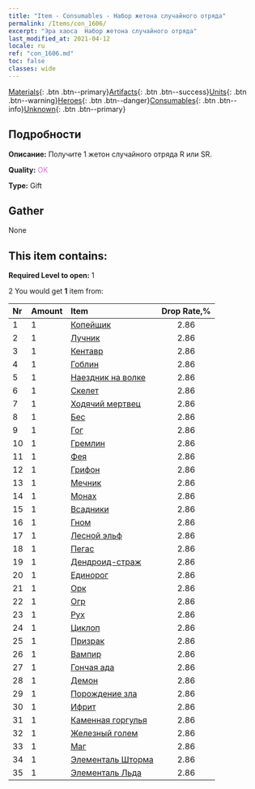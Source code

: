 ```yaml
---
title: "Item - Consumables - Набор жетона случайного отряда"
permalink: /Items/con_1606/
excerpt: "Эра хаоса  Набор жетона случайного отряда"
last_modified_at: 2021-04-12
locale: ru
ref: "con_1606.md"
toc: false
classes: wide
---
```

 [Materials](/ru/Items/){: .btn .btn--primary}[Artifacts](/ru/Items/Artifacts/){: .btn .btn--success}[Units](/ru/Items/Units/){: .btn .btn--warning}[Heroes](/ru/Items/Heroes/){: .btn .btn--danger}[Consumables](/ru/Items/Consumables/){: .btn .btn--info}[Unknown](/ru/Items/Unknown/){: .btn .btn--primary}

## Подробности
 **Описание:** Получите 1 жетон случайного отряда R или SR.

 **Quality:** <span style="color: #DA70D6">OK</span>

 **Type:** Gift

## Gather

  None

## This item contains:

 **Required Level to open:** 1

 2 You would get **1** item  from:

  | Nr | Amount |     Item    | Drop Rate,% |
  |:---|:-------|:------------|:---------:|
  | 1 | 1 | [Копейщик](/ru/Items/unt_190/) | 2.86 | 
  | 2 | 1 | [Лучник](/ru/Items/unt_191/) | 2.86 | 
  | 3 | 1 | [Кентавр](/ru/Items/unt_199/) | 2.86 | 
  | 4 | 1 | [Гоблин](/ru/Items/unt_217/) | 2.86 | 
  | 5 | 1 | [Наездник на волке](/ru/Items/unt_218/) | 2.86 | 
  | 6 | 1 | [Скелет](/ru/Items/unt_208/) | 2.86 | 
  | 7 | 1 | [Ходячий мертвец](/ru/Items/unt_209/) | 2.86 | 
  | 8 | 1 | [Бес](/ru/Items/unt_226/) | 2.86 | 
  | 9 | 1 | [Гог](/ru/Items/unt_227/) | 2.86 | 
  | 10 | 1 | [Гремлин](/ru/Items/unt_235/) | 2.86 | 
  | 11 | 1 | [Фея](/ru/Items/unt_262/) | 2.86 | 
  | 12 | 1 | [Грифон](/ru/Items/unt_192/) | 2.86 | 
  | 13 | 1 | [Мечник](/ru/Items/unt_193/) | 2.86 | 
  | 14 | 1 | [Монах](/ru/Items/unt_194/) | 2.86 | 
  | 15 | 1 | [Всадники](/ru/Items/unt_195/) | 2.86 | 
  | 16 | 1 | [Гном](/ru/Items/unt_200/) | 2.86 | 
  | 17 | 1 | [Лесной эльф](/ru/Items/unt_201/) | 2.86 | 
  | 18 | 1 | [Пегас](/ru/Items/unt_202/) | 2.86 | 
  | 19 | 1 | [Дендроид-страж](/ru/Items/unt_203/) | 2.86 | 
  | 20 | 1 | [Единорог](/ru/Items/unt_204/) | 2.86 | 
  | 21 | 1 | [Орк](/ru/Items/unt_219/) | 2.86 | 
  | 22 | 1 | [Огр](/ru/Items/unt_220/) | 2.86 | 
  | 23 | 1 | [Рух](/ru/Items/unt_221/) | 2.86 | 
  | 24 | 1 | [Циклоп](/ru/Items/unt_222/) | 2.86 | 
  | 25 | 1 | [Призрак](/ru/Items/unt_210/) | 2.86 | 
  | 26 | 1 | [Вампир](/ru/Items/unt_211/) | 2.86 | 
  | 27 | 1 | [Гончая ада](/ru/Items/unt_228/) | 2.86 | 
  | 28 | 1 | [Демон](/ru/Items/unt_229/) | 2.86 | 
  | 29 | 1 | [Порождение зла](/ru/Items/unt_230/) | 2.86 | 
  | 30 | 1 | [Ифрит](/ru/Items/unt_231/) | 2.86 | 
  | 31 | 1 | [Каменная горгулья](/ru/Items/unt_236/) | 2.86 | 
  | 32 | 1 | [Железный голем](/ru/Items/unt_237/) | 2.86 | 
  | 33 | 1 | [Маг](/ru/Items/unt_238/) | 2.86 | 
  | 34 | 1 | [Элементаль Шторма](/ru/Items/unt_263/) | 2.86 | 
  | 35 | 1 | [Элементаль Льда](/ru/Items/unt_264/) | 2.86 | 
